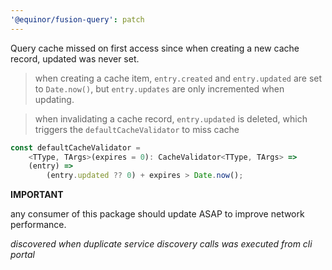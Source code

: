 ```yaml
---
'@equinor/fusion-query': patch
---
```


Query cache missed on first access since when creating a new cache record, updated was never set.

> when creating a cache item, `entry.created` and `entry.updated` are set to `Date.now()`, but `entry.updates` are only incremented when updating. 

> when invalidating a cache record, `entry.updated` is deleted, which triggers the `defaultCacheValidator` to miss cache

```ts
const defaultCacheValidator =
    <TType, TArgs>(expires = 0): CacheValidator<TType, TArgs> =>
    (entry) =>
        (entry.updated ?? 0) + expires > Date.now();
```


__IMPORTANT__

any consumer of this package should update ASAP to improve network performance.

_discovered when duplicate service discovery calls was executed from cli portal_
